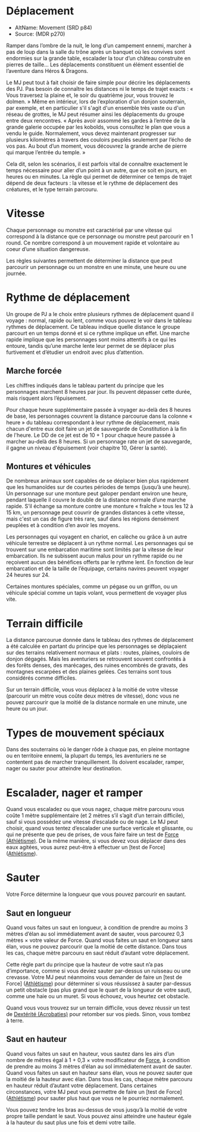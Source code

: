
<Items>

# Déplacement

- AltName: <AltName>Movement (SRD p84)</AltName>
- Source: <Source>(MDR p270)</Source>

Ramper dans l’ombre de la nuit, le long d’un campement ennemi, marcher à pas de loup dans la salle du trône après un banquet où les convives sont endormies sur la grande table, escalader la tour d’un château construite en pierres de taille… Les déplacements constituent un élément essentiel de l’aventure dans Héros & Dragons.

Le MJ peut tout à fait choisir de faire simple pour décrire les déplacements des PJ. Pas besoin de connaître les distances ni le temps de trajet exacts : « Vous traversez la plaine et, le soir du quatrième jour, vous trouvez le dolmen. » Même en intérieur, lors de l’exploration d'un donjon souterrain, par exemple, et en particulier s'il s'agit d'un ensemble très vaste ou d'un réseau de grottes, le MJ peut résumer ainsi les déplacements du groupe entre deux rencontres. « Après avoir assommé les gardes à l’entrée de la grande galerie occupée par les kobolds, vous consultez le plan que vous a vendu le guide. Normalement, vous devez maintenant progresser sur plusieurs kilomètres à travers des couloirs peuplés seulement par l’écho de vos pas. Au bout d’un moment, vous découvrez la grande arche de pierre qui marque l’entrée du temple. »

Cela dit, selon les scénarios, il est parfois vital de connaître exactement le temps nécessaire pour aller d’un point à un autre, que ce soit en jours, en heures ou en minutes. La règle qui permet de déterminer ce temps de trajet dépend de deux facteurs : la vitesse et le rythme de déplacement des créatures, et le type terrain parcouru.

</Generic>

<Generic>

# Vitesse

Chaque personnage ou monstre est caractérisé par une vitesse qui correspond à la distance que ce personnage ou monstre peut parcourir en 1 round. Ce nombre correspond à un mouvement rapide et volontaire au coeur d’une situation dangereuse.

Les règles suivantes permettent de déterminer la distance que peut parcourir un personnage ou un monstre en une minute, une heure ou une journée.

</Generic>

<Generic>

# Rythme de déplacement

Un groupe de PJ a le choix entre plusieurs rythmes de déplacement quand il voyage : normal, rapide ou lent, comme vous pouvez le voir dans le tableau rythmes de déplacement. Ce tableau indique quelle distance le groupe parcourt en un temps donné et si ce rythme implique un effet. Une marche rapide implique que les personnages sont moins attentifs à ce qui les entoure, tandis qu’une marche lente leur permet de se déplacer plus furtivement et d’étudier un endroit avec plus d’attention.

</Generic>

<Generic>

## Marche forcée

Les chiffres indiqués dans le tableau partent du principe que les personnages marchent 8 heures par jour. Ils peuvent dépasser cette durée, mais risquent alors l’épuisement.

Pour chaque heure supplémentaire passée à voyager au-delà des 8 heures de base, les personnages couvrent la distance parcourue dans la colonne « heure » du tableau correspondant à leur rythme de déplacement, mais chacun d'entre eux doit faire un jet de sauvegarde de Constitution à la fin de l'heure. Le DD de ce jet est de 10 + 1 pour chaque heure passée à marcher au-delà des 8 heures. Si un personnage rate un jet de sauvegarde, il gagne un niveau d'épuisement (voir chapitre 10, Gérer la santé).

</Generic>

<Generic>

## Montures et véhicules

De nombreux animaux sont capables de se déplacer bien plus rapidement que les humanoïdes sur de courtes périodes de temps (jusqu’à une heure). Un personnage sur une monture peut galoper pendant environ une heure, pendant laquelle il couvre le double de la distance normale d’une marche rapide. S’il échange sa monture contre une monture « fraîche » tous les 12 à 15 km, un personnage peut couvrir de grandes distances à cette vitesse, mais c'est un cas de figure très rare, sauf dans les régions densément peuplées et à condition d’en avoir les moyens.

Les personnages qui voyagent en chariot, en calèche ou grâce à un autre véhicule terrestre se déplacent à un rythme normal. Les personnages qui se trouvent sur une embarcation maritime sont limités par la vitesse de leur embarcation. Ils ne subissent aucun malus pour un rythme rapide ou ne reçoivent aucun des bénéfices offerts par le rythme lent. En fonction de leur embarcation et de la taille de l’équipage, certains navires peuvent voyager 24 heures sur 24.

Certaines montures spéciales, comme un pégase ou un griffon, ou un véhicule spécial comme un tapis volant, vous permettent de voyager plus vite.

</Generic>

<Generic>

# Terrain difficile

La distance parcourue donnée dans le tableau des rythmes de déplacement a été calculée en partant du principe que les personnages se déplaçaient sur des terrains relativement normaux et plats : routes, plaines, couloirs de donjon dégagés. Mais les aventuriers se retrouvent souvent confrontés à des forêts denses, des marécages, des ruines encombrés de gravats, des montagnes escarpées et des plaines gelées. Ces terrains sont tous considérés comme difficiles.

Sur un terrain difficile, vous vous déplacez à la moitié de votre vitesse (parcourir un mètre vous coûte deux mètres de vitesse), donc vous ne pouvez parcourir que la moitié de la distance normale en une minute, une heure ou un jour.

</Generic>

<Generic>

# Types de mouvement spéciaux

Dans des souterrains où le danger rôde à chaque pas, en pleine montagne ou en territoire ennemi, la plupart du temps, les aventuriers ne se contentent pas de marcher tranquillement. Ils doivent escalader, ramper, nager ou sauter pour atteindre leur destination.

</Generic>

<Generic>

# Escalader, nager et ramper

Quand vous escaladez ou que vous nagez, chaque mètre parcouru vous coûte 1 mètre supplémentaire (et 2 mètres s’il s’agit d’un terrain difficile), sauf si vous possédez une vitesse d’escalade ou de nage. Le MJ peut choisir, quand vous tentez d’escalader une surface verticale et glissante, ou qui ne présente que peu de prises, de vous faire faire un test de [Force (Athlétisme)]. De la même manière, si vous devez vous déplacer dans des eaux agitées, vous aurez peut-être à effectuer un [test de Force] ([Athlétisme]).

</Generic>

<Generic>

# Sauter

Votre Force détermine la longueur que vous pouvez parcourir en sautant.

</Generic>

<Generic>

## Saut en longueur

Quand vous faites un saut en longueur, à condition de prendre au moins 3 mètres d’élan au sol immédiatement avant de sauter, vous parcourez 0,3 mètres × votre valeur de Force. Quand vous faites un saut en longueur sans élan, vous ne pouvez parcourir que la moitié de cette distance. Dans tous les cas, chaque mètre parcouru en saut réduit d’autant votre déplacement.

Cette règle part du principe que la hauteur de votre saut n’a pas d’importance, comme si vous deviez sauter par-dessus un ruisseau ou une crevasse. Votre MJ peut néanmoins vous demander de faire un [test de Force] ([Athlétisme]) pour déterminer si vous réussissez à sauter par-dessus un petit obstacle (pas plus grand que le quart de la longueur de votre saut), comme une haie ou un muret. Si vous échouez, vous heurtez cet obstacle.

Quand vous vous trouvez sur un terrain difficile, vous devez réussir un test de [Dextérité (Acrobaties)] pour retomber sur vos pieds. Sinon, vous tombez à terre.

</Generic>

<Generic>

## Saut en hauteur

Quand vous faites un saut en hauteur, vous sautez dans les airs d’un nombre de mètres égal à 1 + 0,3 × votre modificateur de [Force], à condition de prendre au moins 3 mètres d’élan au sol immédiatement avant de sauter. Quand vous faites un saut en hauteur sans élan, vous ne pouvez sauter que la moitié de la hauteur avec élan. Dans tous les cas, chaque mètre parcouru en hauteur réduit d’autant votre déplacement. Dans certaines circonstances, votre MJ peut vous permettre de faire un [test de Force] ([Athlétisme]) pour sauter plus haut que vous ne le pourriez normalement.

Vous pouvez tendre les bras au-dessus de vous jusqu’à la moitié de votre propre taille pendant le saut. Vous pouvez ainsi atteindre une hauteur égale à la hauteur du saut plus une fois et demi votre taille.

[Acrobaties]: abilities_dexterity_hd.md#acrobaties
[Athlétisme]: abilities_strength_hd.md#athlétisme
[Dextérité]: abilities_dexterity_hd.md#dextérité
[Force]: abilities_strength_hd.md#force

[Dextérité (Acrobaties)]: abilities_dexterity_hd.md#acrobaties
[Force (Athlétisme)]: abilities_strength_hd.md#athlétisme




